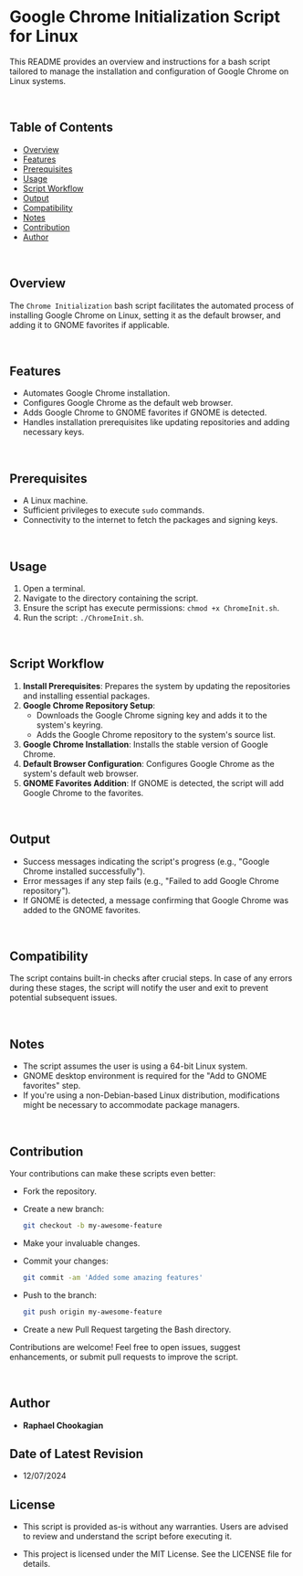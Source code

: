 # Google Chrome Initialization Script for Linux

This README provides an overview and instructions for a bash script tailored to manage the installation and configuration of Google Chrome on Linux systems.

<br>

## **Table of Contents**

- [Overview](#overview)
- [Features](#features)
- [Prerequisites](#prerequisites)
- [Usage](#usage)
- [Script Workflow](#script-workflow)
- [Output](#output)
- [Compatibility](#compatibility)
- [Notes](#notes)
- [Contribution](#contribution)
- [Author](#author)

<br>

## **Overview**

The `Chrome Initialization` bash script facilitates the automated process of installing Google Chrome on Linux, setting it as the default browser, and adding it to GNOME favorites if applicable.

<br>

## **Features**

- Automates Google Chrome installation.
- Configures Google Chrome as the default web browser.
- Adds Google Chrome to GNOME favorites if GNOME is detected.
- Handles installation prerequisites like updating repositories and adding necessary keys.

<br>

## **Prerequisites**

- A Linux machine.
- Sufficient privileges to execute `sudo` commands.
- Connectivity to the internet to fetch the packages and signing keys.

<br>

## **Usage**

1. Open a terminal.
2. Navigate to the directory containing the script.
3. Ensure the script has execute permissions: `chmod +x ChromeInit.sh`.
4. Run the script: `./ChromeInit.sh`.

<br>

## **Script Workflow**

1. **Install Prerequisites**: Prepares the system by updating the repositories and installing essential packages.
2. **Google Chrome Repository Setup**:
    - Downloads the Google Chrome signing key and adds it to the system's keyring.
    - Adds the Google Chrome repository to the system's source list.
3. **Google Chrome Installation**: Installs the stable version of Google Chrome.
4. **Default Browser Configuration**: Configures Google Chrome as the system's default web browser.
5. **GNOME Favorites Addition**: If GNOME is detected, the script will add Google Chrome to the favorites.

<br>

## **Output**

- Success messages indicating the script's progress (e.g., "Google Chrome installed successfully").
- Error messages if any step fails (e.g., "Failed to add Google Chrome repository").
- If GNOME is detected, a message confirming that Google Chrome was added to the GNOME favorites.

<br>

## **Compatibility**

The script contains built-in checks after crucial steps. In case of any errors during these stages, the script will notify the user and exit to prevent potential subsequent issues.

<br>

## **Notes**

- The script assumes the user is using a 64-bit Linux system.
- GNOME desktop environment is required for the "Add to GNOME favorites" step.
- If you're using a non-Debian-based Linux distribution, modifications might be necessary to accommodate package managers.

<br>

## **Contribution**

Your contributions can make these scripts even better:

- Fork the repository.

- Create a new branch:

  ```bash
  git checkout -b my-awesome-feature
  ```

- Make your invaluable changes.

- Commit your changes:

  ```bash
  git commit -am 'Added some amazing features'
  ```

- Push to the branch:

  ```bash
  git push origin my-awesome-feature
  ```

- Create a new Pull Request targeting the Bash directory.

Contributions are welcome! Feel free to open issues, suggest enhancements, or submit pull requests to improve the script.

<br>

## **Author**

- **Raphael Chookagian**

## **Date of Latest Revision**

- 12/07/2024

## **License**

- This script is provided as-is without any warranties. Users are advised to review and understand the script before executing it.

- This project is licensed under the MIT License. See the LICENSE file for details.
